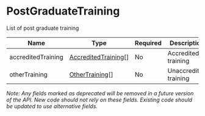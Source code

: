 # PostGraduateTraining

List of post graduate training

| Name | Type | Required | Description |
| - | - | - | - |
| accreditedTraining | [AccreditedTraining](accredited-training.md)[] | No | Accredited training |
| otherTraining | [OtherTraining](other-training.md)[] | No | Unaccredited training |

*Note: Any fields marked as deprecated will be removed in a future version of the API. New code should not rely on these fields. Existing code should be updated to use alternative fields.*
